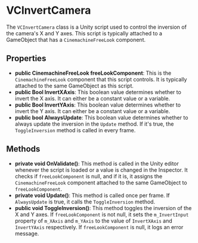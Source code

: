 # VCInvertCamera

The `VCInvertCamera` class is a Unity script used to control the inversion of the camera's X and Y axes. This script is typically attached to a GameObject that has a `CinemachineFreeLook` component.

## Properties

- **public CinemachineFreeLook freeLookComponent**: This is the `CinemachineFreeLook` component that this script controls. It is typically attached to the same GameObject as this script.
- **public Bool InvertXAxis**: This boolean value determines whether to invert the X axis. It can either be a constant value or a variable.
- **public Bool InvertYAxis**: This boolean value determines whether to invert the Y axis. It can either be a constant value or a variable.
- **public bool AlwaysUpdate**: This boolean value determines whether to always update the inversion in the `Update` method. If it's true, the `ToggleInversion` method is called in every frame.

## Methods

- **private void OnValidate()**: This method is called in the Unity editor whenever the script is loaded or a value is changed in the Inspector. It checks if `freeLookComponent` is null, and if it is, it assigns the `CinemachineFreeLook` component attached to the same GameObject to `freeLookComponent`.
- **private void Update()**: This method is called once per frame. If `AlwaysUpdate` is true, it calls the `ToggleInversion` method.
- **public void ToggleInversion()**: This method toggles the inversion of the X and Y axes. If `freeLookComponent` is not null, it sets the `m_InvertInput` property of `m_XAxis` and `m_YAxis` to the value of `InvertXAxis` and `InvertYAxis` respectively. If `freeLookComponent` is null, it logs an error message.
